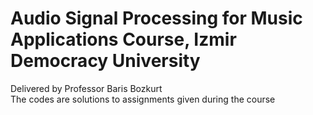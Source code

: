 # Audio Signal Processing for Music Applications Course, Izmir Democracy University
Delivered by Professor Baris Bozkurt              
The codes are solutions to assignments given during the course
